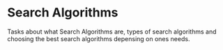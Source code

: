 # Search Algorithms
Tasks about what Search Algorithms are, types of search algorithms and choosing the best search algorithms depensing on ones needs.

